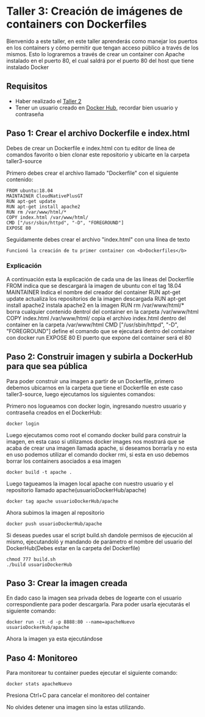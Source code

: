 # Taller 3: Creación de imágenes de containers con Dockerfiles  
Bienvenido a este taller, en este taller aprenderás como manejar los puertos en los containers y cómo permitir que tengan acceso público a través de los mismos. Esto lo lograremos a través de crear un container con Apache instalado en el puerto 80, el cual saldrá por el puerto 80 del host que tiene instalado Docker

## Requisitos
- Haber realizado el [Taller 2](taller2-acceso-puertos.md)
- Tener un usuario creado en [Docker Hub](https://hub.docker.com/), recordar bien usuario y contraseña

## Paso 1: Crear el archivo Dockerfile e index.html
Debes de crear un Dockerfile e index.html con tu editor de línea de comandos favorito o bien clonar este repositorio y ubicarte en la carpeta taller3-source

Primero debes crear el archivo llamado "Dockerfile" con el siguiente contenido:
```
FROM ubuntu:18.04
MAINTAINER CloudNativePlusGT
RUN apt-get update
RUN apt-get install apache2
RUN rm /var/www/html/*
COPY index.html /var/www/html/
CMD ["/usr/sbin/httpd", "-D", "FOREGROUND"]
EXPOSE 80
```

Seguidamente debes crear el archivo "index.html" con una línea de texto
```
Funcionó la creación de tu primer container con <b>Dockerfiles</b>
```

### Explicación
A continuación esta la explicación de cada una de las líneas del Dockerfile
FROM indica que se descargará la imagen de ubuntu con el tag 18.04
MAINTAINER Indica el nombre del creador del container
RUN apt-get update actualiza los repositorios de la imagen descargada
RUN apt-get install apache2 instala apache2 en la imagen
RUN rm /var/www/html/*  borra cualquier contenido dentrol del container en la carpeta /var/www/html
COPY index.html /var/www/html/ copia el archivo index.html dentro del container en la carpeta /var/www/html
CMD ["/usr/sbin/httpd", "-D", "FOREGROUND"]  define el comando que se ejecutará dentro del container con docker run
EXPOSE 80  El puerto que expone del container será el 80


## Paso 2: Construir imagen y subirla a DockerHub para que sea pública
Para poder construir una imagen a partir de un Dockerfile, primero debemos ubicarnos en la carpeta que tiene el Dockerfile en este caso taller3-source, luego ejecutamos los siguientes comandos:

Primero nos logueamos con docker login, ingresando nuestro usuario y contraseña creados en el DockerHub:
```
docker login 
```

Luego ejecutamos como root el comando docker build para construir la imagen, en esta caso si utilizamos docker images nos mostrará que se acaba de crear una imagen llamada apache, si deseamos borrarla y no esta en uso podemos utilizar el comando docker rmi, si esta en uso debemos borrar los containers asociados a esa imagen
```
docker build -t apache .
```

Luego tagueamos la imagen local apache con nuestro usuario y el repositorio llamado apache(usuarioDockerHub/apache)
```
docker tag apache usuarioDockerHub/apache
```

Ahora subimos la imagen al repositorio
```
docker push usuarioDockerHub/apache
```

Si deseas puedes usar el script build.sh dandole permisos de ejecución al mismo, ejecutandoló y mandando de parámetro el nombre del usuario del DockerHub(Debes estar en la carpeta del Dockerfile)
```
chmod 777 build.sh
./build usuarioDockerHub
```

## Paso 3: Crear la imagen creada
En dado caso la imagen sea privada debes de logearte con el usuario correspondiente para poder descargarla. Para poder usarla ejecutarás el siguiente comando:

```
docker run -it -d -p 8888:80 --name=apacheNuevo usuarioDockerHub/apache
```

Ahora la imagen ya esta ejecutándose

## Paso 4: Monitoreo
Para monitorear tu container puedes ejecutar el siguiente comando:

```
docker stats apacheNuevo
```
Presiona Ctrl+C para cancelar el monitoreo del container

No olvides detener una imagen sino la estas utilizando.